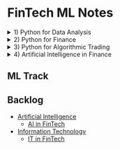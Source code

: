 # FinTech ML Notes

<details><summary>1) Python for Data Analysis</summary><p>

## [Python for Data Analysis](01-python-for-data-analysis)
[![Python for Data Analysis](01-python-for-data-analysis/cover/ptilocercus_lowii_320.jpg?raw=true "Python for Data Analysis")](01-python-for-data-analysis)
[<sub><sup>(c)</sup></sub>](https://commons.wikimedia.org/wiki/File:Ptilocercus_lowii_2.jpg)

</p></details>
<details><summary>2) Python for Finance</summary><p>

## [Python for Finance](02-python-for-finance)
[![Python for Finance](02-python-for-finance/cover/solenodon_cubanus_320.jpg?raw=true "Python for Finance")](02-python-for-finance)
[<sub><sup>(c)</sup></sub>](https://commons.wikimedia.org/wiki/File:Abhandlungen_der_K%C3%B6niglichen_Akademie_der_Wissenschaften_in_Berlin_(1863)_(16740609846).jpg)

</p></details>
<details><summary>3) Python for Algorithmic Trading</summary><p>

## [Python for Algorithmic Trading](03-python-for-algorithmic-trading)
[![Python for Algorithmic Trading](03-python-for-algorithmic-trading/cover/coluber_natrix_320.jpg?raw=true "Python for Algorithmic Trading")](03-python-for-algorithmic-trading)
[<sub><sup>(c)</sup></sub>](https://commons.wikimedia.org/wiki/File:Die_Schlangen_W%C3%BCrttembergs_(Plate-_Coluber_Natrix)_BHL4389908.jpg)

</p></details>
<details><summary>4) Artificial Intelligence in Finance</summary><p>

## [Artificial Intelligence in Finance](04-artificial-intelligence-in-finance)
[![Artificial Intelligence in Finance](04-artificial-intelligence-in-finance/cover/arvicola_pratensis_320.jpg?raw=true "Artificial Intelligence in Finance")](04-artificial-intelligence-in-finance)
[<sub><sup>(c)</sup></sub>](https://commons.wikimedia.org/wiki/File:Arvicola_pratensis_-_1700-1880_-_Print_-_Iconographia_Zoologica_-_Special_Collections_University_of_Amsterdam_-_UBA01_IZ20500125.tif)

</p></details>
  
## ML Track

## Backlog
- [Artificial Intelligence](ai.md)
  - [AI in FinTech](ai-in-fin-tech.md)
- [Information Technology](it.md)
  - [IT in FinTech](it-in-fin-tech.md)
